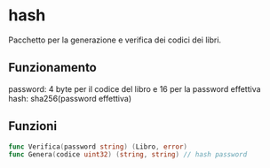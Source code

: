 # hash
Pacchetto per la generazione e verifica dei codici dei libri.

## Funzionamento

password: 4 byte per il codice del libro e 16 per la password effettiva  
hash: sha256(password effettiva)

## Funzioni
```go
func Verifica(password string) (Libro, error)
func Genera(codice uint32) (string, string) // hash password
```

